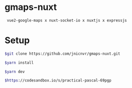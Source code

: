 # gmaps-nuxt
```bash
 vue2-google-maps x nuxt-socket-io x nuxtjs x expressjs
 ```

# Setup
```bash
$git clone https://github.com/jnicnvr/gmaps-nuxt.git

$yarn install

$yarn dev

$https://codesandbox.io/s/practical-pascal-69pgp
```
